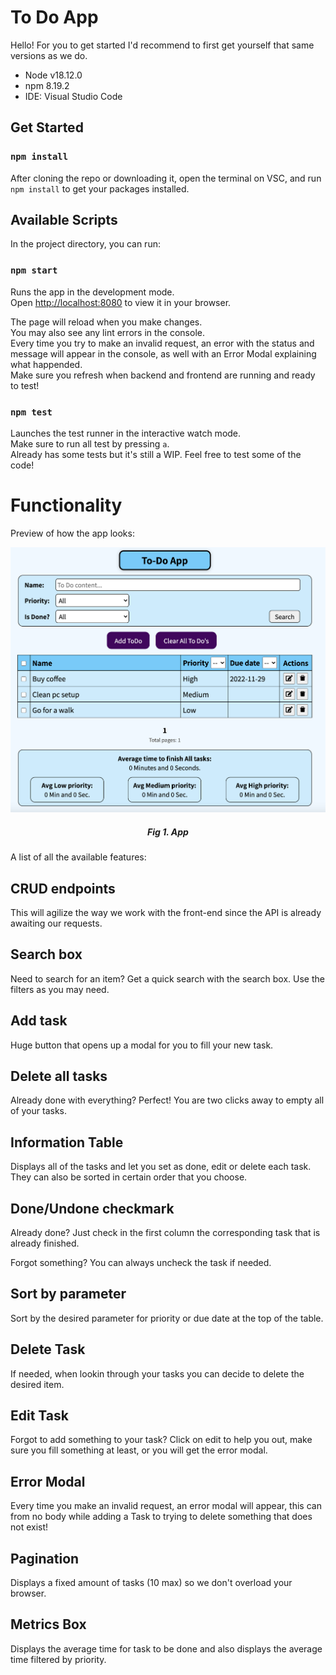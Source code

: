 # To Do App

Hello! For you to get started I'd recommend to first get yourself that same versions as we do.

* Node v18.12.0
* npm 8.19.2
* IDE: Visual Studio Code

## Get Started

### `npm install`

After cloning the repo or downloading it, open the terminal on VSC, and run `npm install` to get your packages installed.

## Available Scripts

In the project directory, you can run:

### `npm start`

Runs the app in the development mode.\
Open [http://localhost:8080](http://localhost:8080) to view it in your browser.

The page will reload when you make changes.\
You may also see any lint errors in the console.\
Every time you try to make an invalid request, an error with the status and message will appear in the console, as well with an Error Modal explaining what happended.\
Make sure you refresh when backend and frontend are running and ready to test!

### `npm test`

Launches the test runner in the interactive watch mode.\
Make sure to run all test by pressing `a`.\
Already has some tests but it's still a WIP. Feel free to test some of the code!

# Functionality

Preview of how the app looks:

<p align="center">
    <img width="700" src="https://github.com/TheClerici/todo-app/blob/main/app.jpg?raw=true">
</p>
<div align="center">
    <h5><strong>Fig 1. App</strong></h5>
</div>

A list of all the available features:

## CRUD endpoints

This will agilize the way we work with the front-end since the API is already awaiting our requests.

## Search box

Need to search for an item? Get a quick search with the search box. Use the filters as you may need.

## Add task

Huge button that opens up a modal for you to fill your new task.

## Delete all tasks

Already done with everything? Perfect! You are two clicks away to empty all of your tasks.

## Information Table

Displays all of the tasks and let you set as done, edit or delete each task. They can also be sorted in certain order that you choose.

## Done/Undone checkmark

Already done? Just check in the first column the corresponding task that is already finished. 

Forgot something? You can always uncheck the task if needed.

## Sort by parameter

Sort by the desired parameter for priority or due date at the top of the table.

## Delete Task

If needed, when lookin through your tasks you can decide to delete the desired item.

## Edit Task

Forgot to add something to your task? Click on edit to help you out, make sure you fill something at least, or you will get the error modal.

## Error Modal

Every time you make an invalid request, an error modal will appear, this can from no body while adding a Task to trying to delete something that does not exist!

## Pagination

Displays a fixed amount of tasks (10 max) so we don't overload your browser.

## Metrics Box

Displays the average time for task to be done and also displays the average time filtered by priority.

